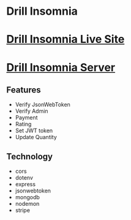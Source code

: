 # Drill Insomnia

# [Drill Insomnia Live Site](https://drill-insomnia.web.app/)
# [Drill Insomnia Server](https://shrouded-mesa-73405.herokuapp.com/)

## Features
* Verify JsonWebToken
* Verify Admin
* Payment
* Rating
* Set JWT token
* Update Quantity

## Technology 

* cors
* dotenv
* express
* jsonwebtoken
* mongodb
* nodemon
* stripe

